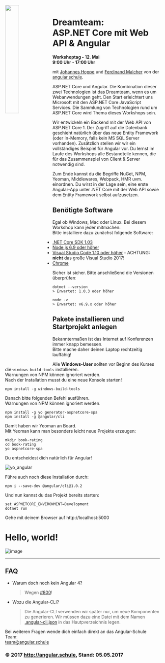 <img src="https://cdn.rawgit.com/angular-schule/2017-05-aspnetcore-angular-ddf/0ca0c016/ddf-logo.svg" width="30%" align="left">

# Dreamteam:<br>ASP.NET Core mit Web API & Angular

__Workshoptag - 12. Mai__  
__9:00 Uhr - 17:00 Uhr__ 

mit [Johannes Hoppe](https://dotnet-day-franken.de/en/speakers/item/9-johannes-hoppe) und [Ferdinand Malcher](https://www.dotnet-day-franken.de/component/k2/item/49-ferdinand-malcher) von der [angular.schule](https://angular.schule/).

ASP.NET Core und Angular. Die Kombination dieser zwei Technologien ist das Dreamteam, wenn es um Webanwendungen geht. Den Start erleichtert uns Microsoft mit den ASP.NET Core JavaScript Services. Die Sammlung von Technologien rund um ASP.NET Core wird Thema dieses Workshops sein.

Wir entwickeln ein Backend mit der Web API von ASP.NET Core 1. Der Zugriff auf die Datenbank geschieht natürlich über das neue Entity Framework (oder In-Memory, falls kein MS SQL Server vorhanden). Zusätzlich stellen wir wir ein vollständiges Beispiel für Angular vor. Du lernst im Laufe des Workshops alle Bestandteile kennen, die für das Zusammenspiel von Client & Server notwendig sind.

Zum Ende kannst du die Begriffe NuGet, NPM, Yeoman, Middlewares, Webpack, HMR uvm. einordnen. Du wirst in der Lage sein, eine erste Angular-App unter .NET Core mit der Web API sowie dem Entity Framework selbst aufzusetzen. 

## Benötigte Software

Egal ob Windows, Mac oder Linux. Bei diesem Workshop kann jeder mitmachen.  
Bitte installiere dazu zunächst folgende Software:

* [.NET Core SDK 1.03](https://www.microsoft.com/net/download/core#/sdk)
* [Node.js 6.9 oder höher](https://nodejs.org/en/download/)
* [Visual Studio Code 1.10 oder höher](https://code.visualstudio.com/#alt-downloads) - ACHTUNG: __nicht__ das große Visual Studio 2017!
* [Chrome](https://www.google.com/chrome/)

Sicher ist sicher. Bitte anschließend die Versionen überprüfen:

```
dotnet --version
> Erwartet: 1.0.3 oder höher

node -v
> Erwartet: v6.9.x oder höher
```
 
## Pakete installieren und Startprojekt anlegen

Bekanntermaßen ist das Internet auf Konferenzen immer knapp bemessen.  
Bitte mache daher deinen Laptop rechtzeitig lauffähig!

Alle __Windows-User__ sollten vor Beginn des Kurses die `windows-build-tools` installieren.  
Warnungen von NPM können ignoriert werden.  
Nach der Installation musst du eine neue Konsole starten!

```
npm install -g windows-build-tools
```

Danach bitte folgenden Befehl ausführen.  
Warnungen von NPM können ignoriert werden. 

```
npm install -g yo generator-aspnetcore-spa
npm install -g @angular/cli
```

Damit haben wir Yeoman an Board.  
Mit Yeoman kann man besonders leicht neue Projekte erzeugen:

```
mkdir book-rating
cd book-rating
yo aspnetcore-spa
```

Du entscheidest dich natürlich für Angular!

![yo_angular](https://cloud.githubusercontent.com/assets/640639/25765553/e6705604-31ed-11e7-9fc4-ba6fd6626795.png)

Führe auch noch diese Installation durch:
```
npm i --save-dev @angular/cli@1.0.2
```

Und nun kannst du das Projekt bereits starten:

```
set ASPNETCORE_ENVIRONMENT=Development
dotnet run
```

Gehe mit deinem Browser auf http://localhost:5000
# Hello, world!

![image](https://cloud.githubusercontent.com/assets/640639/25765846/62854334-31ef-11e7-9e21-6a14ae75a9fb.png)

<hr>

## FAQ

* Warum doch noch kein Angular 4?
  > Wegen [#800](https://github.com/aspnet/JavaScriptServices/issues/800)! 
  
* Wozu die Angular-CLI?
  > Die Angular-CLI verwenden wir später nur, um neue Komponenten zu generieren. Wir müssen dazu eine Datei mit dem Namen [.angular-cli.json](https://github.com/angular-schule/2017-05-aspnetcore-angular-ddf/wiki/.angular-cli.json) in das Hautpverzeichnis legen.

Bei weiteren Fragen wende dich einfach direkt an das Angular-Schule Team:  
team@angular.schule

### &copy; 2017 http://angular.schule, Stand: 05.05.2017
